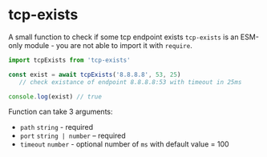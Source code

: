 # tcp-exists
A small function to check if some tcp endpoint exists
`tcp-exists` is an ESM-only module - you are not able to import it with `require`.

```javascript
import tcpExists from 'tcp-exists'

const exist = await tcpExists('8.8.8.8', 53, 25) 
   // check existance of endpoint 8.8.8.8:53 with timeout in 25ms

console.log(exist) // true
```

Function can take 3 arguments:
 - `path` `string` - required
 - `port` `string | number` – required
 - `timeout` `number` - optional number of `ms` with default value = 100
